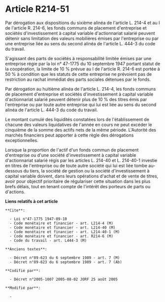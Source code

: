 # Article R214-51

Par dérogation aux dispositions du sixième alinéa de l'article L. 214-4 et au I de l'article R. 214-6, les fonds communs de
placement d'entreprise et sociétés d'investissement à capital variable d'actionnariat salarié peuvent détenir sans limitation
des valeurs mobilières émises par l'entreprise ou par une entreprise liée au sens du second alinéa de l'article L. 444-3 du
code du travail.

S'agissant des parts de sociétés à responsabilité limitée émises par une entreprise régie par la loi n° 47-1775 du 10
septembre 1947 portant statut de la coopération, la limite de 10 % prévue au I de l'article R. 214-6 est portée à 50 % à
condition que les statuts de cette entreprise ne prévoient pas de restriction au rachat immédiat des parts sociales détenues
par le fonds.

Par dérogation au huitième alinéa de l'article L. 214-4, les fonds communs de placement d'entreprise et sociétés
d'investissement à capital variable d'actionnariat salarié peuvent détenir plus de 10 % des titres émis par l'entreprise ou
par toute autre entreprise qui lui est liée au sens du second alinéa de l'article L. 444-3 du code du travail.

Le montant cumulé des liquidités constatées lors de l'établissement de chacune des valeurs liquidatives de l'année en cours
ne peut excéder le cinquième de la somme des actifs nets de la même période. L'Autorité des marchés financiers peut apporter
à cette règle des dérogations exceptionnelles.

Lorsque la proportion de l'actif d'un fonds commun de placement d'entreprise ou d'une société d'investissement à capital
variable d'actionnariat salarié régis par les articles L. 214-40 et L. 214-40-1 investie en titres de l'entreprise ou de
toute autre société qui lui est liée tombe au-dessous du tiers, la société de gestion ou la société d'investissement à
capital variable doivent, dans leurs opérations d'achat et de vente de titres, avoir pour objectif prioritaire de régulariser
cette situation dans les plus brefs délais, tout en tenant compte de l'intérêt des porteurs de parts ou d'actions.

**Liens relatifs à cet article**

	**Cite**:

	  - Loi n°47-1775 1947-09-10
	  - Code monétaire et financier - art. L214-4 (M)
	  - Code monétaire et financier - art. L214-40 (M)
	  - Code monétaire et financier - art. L214-40-1 (M)
	  - Code monétaire et financier - art. R214-6 (M)
	  - Code du travail - art. L444-3 (M)

	**Anciens textes**:

	  - Décret n°89-623 du 6 septembre 1989 - art. 7 (M)
	  - Décret n°89-623 du 6 septembre 1989 - art. 7 (Ab)

	**Codifié par**:

	  - Décret n°2005-1007 2005-08-02 JORF 25 août 2005

	**Modifié par**:

	  - 
